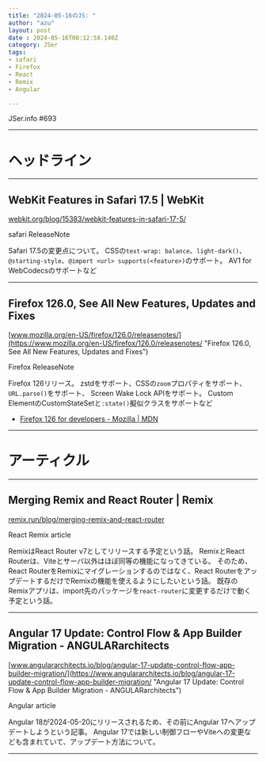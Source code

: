 ```yaml
---
title: "2024-05-16のJS: "
author: "azu"
layout: post
date : 2024-05-16T00:12:58.140Z
category: JSer
tags:
- safari
- Firefox
- React
- Remix
- Angular

---
```


JSer.info #693

----

<h1 class="site-genre">ヘッドライン</h1>

----

## WebKit Features in Safari 17.5 | WebKit
[webkit.org/blog/15383/webkit-features-in-safari-17-5/](https://webkit.org/blog/15383/webkit-features-in-safari-17-5/ "WebKit Features in Safari 17.5 | WebKit")
<p class="jser-tags jser-tag-icon"><span class="jser-tag">safari</span> <span class="jser-tag">ReleaseNote</span></p>

Safari 17.5の変更点について。
CSSの`text-wrap: balance`、`light-dark()`、`@starting-style`、`@import <url> supports(<feature>)`のサポート。
AV1 for WebCodecsのサポートなど


----

## Firefox 126.0, See All New Features, Updates and Fixes
[www.mozilla.org/en-US/firefox/126.0/releasenotes/](https://www.mozilla.org/en-US/firefox/126.0/releasenotes/ "Firefox 126.0, See All New Features, Updates and Fixes")
<p class="jser-tags jser-tag-icon"><span class="jser-tag">Firefox</span> <span class="jser-tag">ReleaseNote</span></p>

Firefox 126リリース。
zstdをサポート、CSSの`zoom`プロパティをサポート、`URL.parse()`をサポート、 Screen Wake Lock APIをサポート。
Custom ElementのCustomStateSetと`:state()`擬似クラスをサポートなど

- [Firefox 126 for developers - Mozilla | MDN](https://developer.mozilla.org/en-US/docs/Mozilla/Firefox/Releases/126 "Firefox 126 for developers - Mozilla | MDN")

----
<h1 class="site-genre">アーティクル</h1>

----

## Merging Remix and React Router | Remix
[remix.run/blog/merging-remix-and-react-router](https://remix.run/blog/merging-remix-and-react-router "Merging Remix and React Router | Remix")
<p class="jser-tags jser-tag-icon"><span class="jser-tag">React</span> <span class="jser-tag">Remix</span> <span class="jser-tag">article</span></p>

RemixはReact Router v7としてリリースする予定という話。
RemixとReact Routerは、Viteとサーバ以外はほぼ同等の機能になってきている。
そのため、React RouterをRemixにマイグレーションするのではなく、React RouterをアップデートするだけでRemixの機能を使えるようにしたいという話。
既存のRemixアプリは、import先のパッケージを`react-router`に変更するだけで動く予定という話。


----

## Angular 17 Update: Control Flow &amp; App Builder Migration - ANGULARarchitects
[www.angulararchitects.io/blog/angular-17-update-control-flow-app-builder-migration/](https://www.angulararchitects.io/blog/angular-17-update-control-flow-app-builder-migration/ "Angular 17 Update: Control Flow &amp; App Builder Migration - ANGULARarchitects")
<p class="jser-tags jser-tag-icon"><span class="jser-tag">Angular</span> <span class="jser-tag">article</span></p>

Angular 18が2024-05-20にリリースされるため、その前にAngular 17へアップデートしようという記事。
Angular 17では新しい制御フローやViteへの変更なども含まれていて、アップデート方法について。


----

